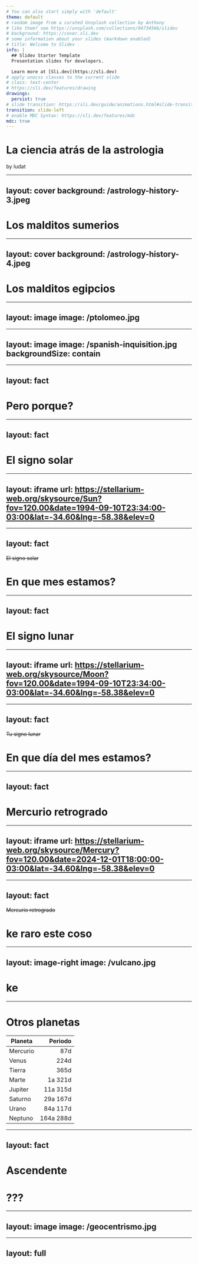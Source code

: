 ```yaml
---
# You can also start simply with 'default'
theme: default
# random image from a curated Unsplash collection by Anthony
# like them? see https://unsplash.com/collections/94734566/slidev
# background: https://cover.sli.dev
# some information about your slides (markdown enabled)
# title: Welcome to Slidev
info: |
  ## Slidev Starter Template
  Presentation slides for developers.

  Learn more at [Sli.dev](https://sli.dev)
# apply unocss classes to the current slide
# class: text-center
# https://sli.dev/features/drawing
drawings:
  persist: true
# slide transition: https://sli.dev/guide/animations.html#slide-transitions
transition: slide-left
# enable MDC Syntax: https://sli.dev/features/mdc
mdc: true
---
```


# La ciencia atrás de la astrologia

by ludat

---
layout: cover
background: /astrology-history-3.jpeg 
---

# Los malditos sumerios

---
layout: cover
background: /astrology-history-4.jpeg 
---

# Los malditos egipcios

---
layout: image
image: /ptolomeo.jpg 
---

---
layout: image
image: /spanish-inquisition.jpg
backgroundSize: contain
---

---
layout: fact
---

# Pero porque?

---
layout: fact
---

# El signo solar

---
layout: iframe
url: https://stellarium-web.org/skysource/Sun?fov=120.00&date=1994-09-10T23:34:00-03:00&lat=-34.60&lng=-58.38&elev=0
---

---
layout: fact
---

~~El signo solar~~

# En que mes estamos?

---
layout: fact
---

# El signo lunar

---
layout: iframe
url: https://stellarium-web.org/skysource/Moon?fov=120.00&date=1994-09-10T23:34:00-03:00&lat=-34.60&lng=-58.38&elev=0
---

---
layout: fact
---

~~Tu signo lunar~~

# En que día del mes estamos?

---
layout: fact
---

# Mercurio retrogrado

---
layout: iframe
url: https://stellarium-web.org/skysource/Mercury?fov=120.00&date=2024-12-01T18:00:00-03:00&lat=-34.60&lng=-58.38&elev=0
---

---
layout: fact
---

~~Mercurio retrogrado~~

# ke raro este coso


---
layout: image-right
image: /vulcano.jpg
---

# ke
---

# Otros planetas

| Planeta  | Periodo   |
|----------|----------:|
| Mercurio |       87d |
| Venus    |      224d |
| Tierra   |      365d |
| Marte    |   1a 321d |
| Jupiter  |  11a 315d |
| Saturno  |  29a 167d |
| Urano    |  84a 117d |
| Neptuno  | 164a 288d |

---
layout: fact
---

# Ascendente

<v-click>

# ???

</v-click>

---
layout: image
image: /geocentrismo.jpg
---

---
layout: full
---

<MyRenderer/>
